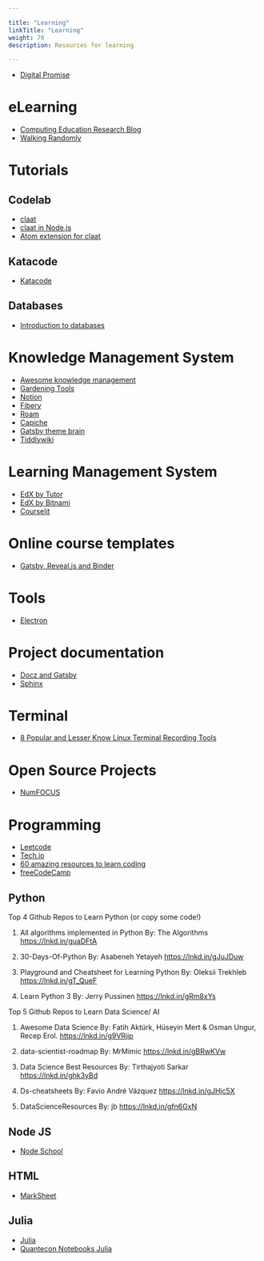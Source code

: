 ```yaml
---

title: "Learning"  
linkTitle: "Learning"  
weight: 70  
description: Resources for learning

---
```


*   [Digital Promise](https://digitalpromise.org/initiative/instructional-coaching/instructional-coaching-playbook/about-this-playbook/)

# eLearning

*   [Computing Education Research Blog](https://computinged.wordpress.com/)
*   [Walking Randomly](http://www.walkingrandomly.com/)

# Tutorials

## Codelab

*   [claat](https://github.com/googlecodelabs/tools)
*   [claat in Node.js](https://github.com/deepakshrma/googles-codelabs)
*   [Atom extension for claat](https://github.com/ucl-casa-ce/claat-snippets-atom)

## Katacode

*   [Katacode](https://katacoda.com)

## Databases

*   [Introduction to databases](https://github.com/ipeirotis/introduction-to-databases/tree/739f25fd9891523bc949f5aeda2c515f5d2b6858)

# Knowledge Management System

*   [Awesome knowledge management](https://github.com/brettkromkamp/awesome-knowledge-management)
*   [Gardening Tools](https://github.com/MaggieAppleton/digital-gardeners)
*   [Notion](https://www.notion.so/)
*   [Fibery](https://fibery.io/)
*   [Roam](https://roamresearch.com/)
*   [Capiche](https://capiche.com/)
*   [Gatsby theme brain](https://github.com/aengusmcmillin/gatsby-theme-brain)
*   [Tiddlywiki](https://tiddlywiki.com/)

# Learning Management System

* [EdX by Tutor](https://docs.tutor.overhang.io/index.html)
* [EdX by Bitnami](https://bitnami.com/stack/edx/cloud)
* [Courselit](https://github.com/recurzery/courselit)

# Online course templates

*   [Gatsby, Reveal.js and Binder](https://github.com/ines/course-starter-python)

# Tools

*   [Electron](https://www.electronjs.org/)

# Project documentation

*   [Docz and Gatsby](https://github.com/doczjs/docz/tree/master/core/gatsby-theme-docz)
*   [Sphinx](https://www.sphinx-doc.org/en/master/)

# Terminal

*   [8 Popular and Lesser Know Linux Terminal Recording Tools](https://linoxide.com/linux-how-to/linux-terminal-recording-tools/)

# Open Source Projects

*   [NumFOCUS](https://numfocus.org/)

# Programming

*   [Leetcode](https://leetcode.com)
*   [Tech.io](https://github.com/TechDotIO)
*   [60 amazing resources to learn coding](https://www.houseofbots.com/news-detail/4166-4-60-amazing-resources-&-tools-to-learn-programming-language-coding)
*   [freeCodeCamp](https://www.freecodecamp.org/)

## Python
Top 4 Github Repos to Learn Python (or copy some code!)

1. All algorithms implemented in Python
By: The Algorithms
https://lnkd.in/guaDFtA

2. 30-Days-Of-Python
By: Asabeneh Yetayeh
https://lnkd.in/gJuJDuw

3. Playground and Cheatsheet for Learning Python
By: Oleksii Trekhleb
https://lnkd.in/gT_QueF

4. Learn Python 3
By: Jerry Pussinen
https://lnkd.in/gRm8xYs

Top 5 Github Repos to Learn Data Science/ AI

1. Awesome Data Science
By: Fatih Aktürk, Hüseyin Mert & Osman Ungur, Recep Erol.
https://lnkd.in/g9VRjip

2. data-scientist-roadmap
By: MrMimic
https://lnkd.in/gBRwKVw

3. Data Science Best Resources
By: Tirthajyoti Sarkar
https://lnkd.in/ghk3yBd

4. Ds-cheatsheets
By: Favio André Vázquez
https://lnkd.in/gJHjc5X

5. DataScienceResources
By: jb
https://lnkd.in/gfn6GxN


## Node JS

*   [Node School](https://nodeschool.io/)

## HTML

*   [MarkSheet](https://marksheet.io/)

## Julia

*   [Julia](https://julialang.org/learning/)
*   [Quantecon Notebooks Julia](https://github.com/QuantEcon/quantecon-notebooks-julia)
